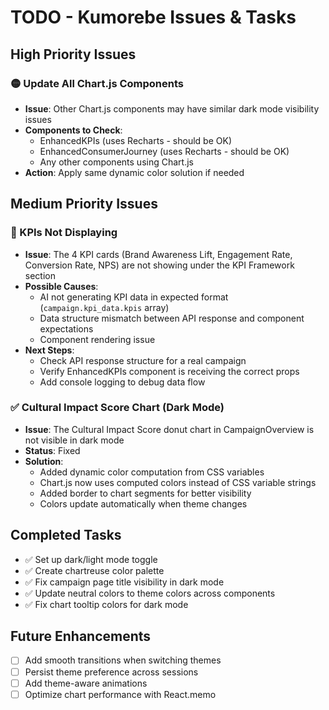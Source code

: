 # TODO - Kumorebe Issues & Tasks

## High Priority Issues

### 🟡 Update All Chart.js Components
- **Issue**: Other Chart.js components may have similar dark mode visibility issues
- **Components to Check**:
  - EnhancedKPIs (uses Recharts - should be OK)
  - EnhancedConsumerJourney (uses Recharts - should be OK)
  - Any other components using Chart.js
- **Action**: Apply same dynamic color solution if needed

## Medium Priority Issues

### 🔴 KPIs Not Displaying
- **Issue**: The 4 KPI cards (Brand Awareness Lift, Engagement Rate, Conversion Rate, NPS) are not showing under the KPI Framework section
- **Possible Causes**:
  - AI not generating KPI data in expected format (`campaign.kpi_data.kpis` array)
  - Data structure mismatch between API response and component expectations
  - Component rendering issue
- **Next Steps**:
  - Check API response structure for a real campaign
  - Verify EnhancedKPIs component is receiving the correct props
  - Add console logging to debug data flow

### ✅ Cultural Impact Score Chart (Dark Mode)
- **Issue**: The Cultural Impact Score donut chart in CampaignOverview is not visible in dark mode
- **Status**: Fixed
- **Solution**: 
  - Added dynamic color computation from CSS variables
  - Chart.js now uses computed colors instead of CSS variable strings
  - Added border to chart segments for better visibility
  - Colors update automatically when theme changes

## Completed Tasks
- ✅ Set up dark/light mode toggle
- ✅ Create chartreuse color palette
- ✅ Fix campaign page title visibility in dark mode
- ✅ Update neutral colors to theme colors across components
- ✅ Fix chart tooltip colors for dark mode

## Future Enhancements
- [ ] Add smooth transitions when switching themes
- [ ] Persist theme preference across sessions
- [ ] Add theme-aware animations
- [ ] Optimize chart performance with React.memo